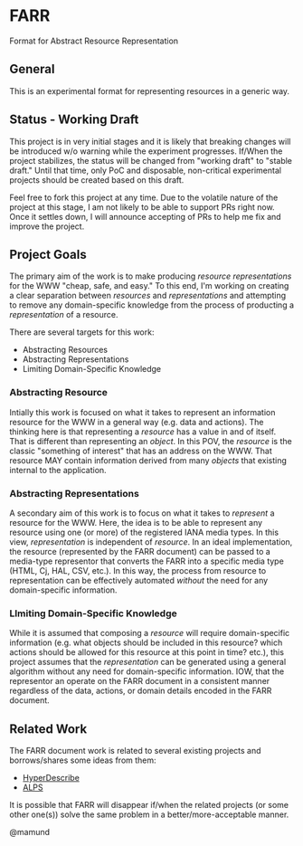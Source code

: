 # FARR
Format for Abstract Resource Representation

## General
This is an experimental format for representing resources in a generic way. 


## Status - Working Draft
This project is in very initial stages and it is likely that breaking changes will be introduced w/o warning while the experiment progresses. If/When the project stabilizes, the status will be changed from "working draft" to "stable draft." Until that time, only PoC and disposable, non-critical experimental projects should be created based on this draft.  

Feel free to fork this project at any time. Due to the volatile nature of the project at this stage, I am not likely to be able to support PRs right now. Once it settles down, I will announce accepting of PRs to help me fix and improve the project.

## Project Goals
The primary aim of the work is to make producing _resource representations_ for the WWW "cheap, safe, and easy." To this end, I'm working on creating a clear separation between _resources_ and _representations_ and attempting to remove any domain-specific knowledge from the process of producting a _representation_ of a resource.

There are several targets for this work:
- Abstracting Resources
- Abstracting Representations
- Limiting Domain-Specific Knowledge

### Abstracting Resource
Intially this work is focused on what it takes to represent an information resource for the WWW in a general way (e.g. data and actions). The thinking here is that representing a _resource_ has a value in and of itself. That is different than representing an _object_. In this POV, the _resource_ is the classic "something of interest" that has an address on the WWW.  That resource MAY contain information derived from many _objects_ that existing internal to the application.

### Abstracting Representations
A secondary aim of this work is to focus on what it takes to _represent_ a resource for the WWW. Here, the idea is to be able to represent any resource using one (or more) of the registered IANA media types. In this view, _representation_ is independent of _resource_. In an ideal implementation, the resource (represented by the FARR document) can be passed to a media-type representor that converts the FARR into a specific media type (HTML, Cj, HAL, CSV, etc.). In this way, the process from resource to representation can be effectively automated _without_ the need for any domain-specific information.

### LImiting Domain-Specific Knowledge
While it is assumed that composing a _resource_ will require domain-specific information (e.g. what objects should be included in this resource? which actions should be allowed for this resource at this point in time? etc.), this project assumes that the _representation_ can be generated using a general algorithm without any need for domain-specific information. IOW, that the representor an operate on the FARR document in a consistent manner regardless of the data, actions, or domain details encoded in the FARR document.

## Related Work
The FARR document work is related to several existing projects and borrows/shares some ideas from them:

- [HyperDescribe](https://github.com/smizell/hyperdescribe)
- [ALPS](http://alps.io/spec/index.html)

It is possible that FARR will disappear if/when the related projects (or some other one(s)) solve the same problem in a better/more-acceptable manner.

@mamund

